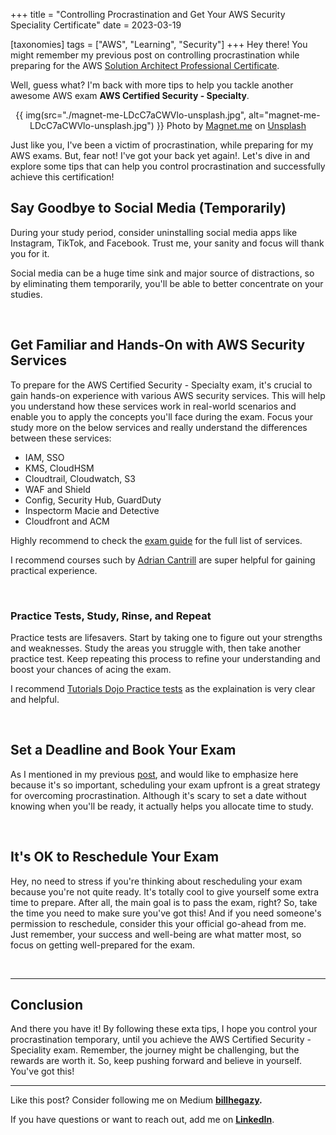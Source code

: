+++
title = "Controlling Procrastination and Get Your AWS Security Speciality Certificate"
date = 2023-03-19

[taxonomies]
tags = ["AWS", "Learning", "Security"]
+++
Hey there! You might remember my previous post on controlling procrastination while preparing for the AWS <!-- more --> [Solution Architect Professional Certificate](https://billhegazy.com/aws-solution-architect-professional-certificate/).

Well, guess what? I'm back with more tips to help you tackle another awesome AWS exam **AWS Certified Security - Specialty**.
<br>
<div align="center">
{{ img(src="./magnet-me-LDcC7aCWVlo-unsplash.jpg", alt="magnet-me-LDcC7aCWVlo-unsplash.jpg") }}
Photo by <a href="https://unsplash.com/@magnetme?utm_source=unsplash&utm_medium=referral&utm_content=creditCopyText">Magnet.me</a> on <a href="https://unsplash.com/photos/LDcC7aCWVlo?utm_source=unsplash&utm_medium=referral&utm_content=creditCopyText">Unsplash</a>
</div>

Just like you, I've been a victim of procrastination, while preparing for my AWS exams. But, fear not! I've got your back yet again!. Let's dive in and explore some tips that can help you control procrastination and successfully achieve this certification!

## Say Goodbye to Social Media (Temporarily)

During your study period, consider uninstalling social media apps like Instagram, TikTok, and Facebook. Trust me, your sanity and focus will thank you for it. 

Social media can be a huge time sink and major source of distractions, so by eliminating them temporarily, you'll be able to better concentrate on your studies.

<br>

## Get Familiar and Hands-On with AWS Security Services

To prepare for the AWS Certified Security - Specialty exam, it's crucial to gain hands-on experience with various AWS security services. This will help you understand how these services work in real-world scenarios and enable you to apply the concepts you'll face during the exam.
Focus your study more on the below services and really understand the differences between these services:

- IAM, SSO
- KMS, CloudHSM
- Cloudtrail, Cloudwatch, S3
- WAF and Shield
- Config, Security Hub, GuardDuty
- Inspectorm Macie and Detective
- Cloudfront and ACM

Highly recommend to check the [exam guide](https://d1.awsstatic.com/training-and-certification/docs-security-spec/AWS-Certified-Security-Specialty_Exam-Guide.pdf) for the full list of services.

I recommend courses such by [Adrian Cantrill](https://learn.cantrill.io/p/aws-certified-security-specialty) are super helpful for gaining practical experience.

<br>

### Practice Tests, Study, Rinse, and Repeat

Practice tests are lifesavers. Start by taking one to figure out your strengths and weaknesses. Study the areas you struggle with, then take another practice test. Keep repeating this process to refine your understanding and boost your chances of acing the exam.

I recommend [Tutorials Dojo Practice tests](https://tutorialsdojo.com/courses/aws-certified-security-specialty-practice-exams/) as the explaination is very clear and helpful.

<br>

## Set a Deadline and Book Your Exam

As I mentioned in my previous [post](https://billhegazy.com/aws-solution-architect-professional-certificate/), and would like to emphasize here because it's so important, scheduling your exam upfront is a great strategy for overcoming procrastination. Although it's scary to set a date without knowing when you'll be ready, it actually helps you allocate time to study.

<br>

## It's OK to Reschedule Your Exam

Hey, no need to stress if you're thinking about rescheduling your exam because you're not quite ready. It's totally cool to give yourself some extra time to prepare. After all, the main goal is to pass the exam, right? So, take the time you need to make sure you've got this! And if you need someone's permission to reschedule, consider this your official go-ahead from me. Just remember, your success and well-being are what matter most, so focus on getting well-prepared for the exam.

<br>

---

## Conclusion

And there you have it! By following these exta tips, I hope you control your  procrastination temporary, until you achieve the AWS Certified Security - Speciality exam. Remember, the journey might be challenging, but the rewards are worth it. So, keep pushing forward and believe in yourself. You've got this!

---

Like this post? Consider following me on Medium **[billhegazy](https://billhegazy.medium.com/).**

If you have questions or want to reach out, add me on **[LinkedIn](https://www.linkedin.com/in/bhegazy/)**.